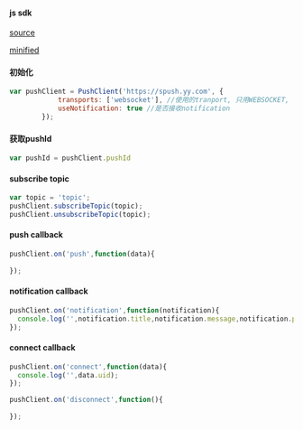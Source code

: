 #### js sdk
[source](../../static/js/push-client-1.0.js)

[minified](../../static/js/push-client-1.0.min.js)


#### 初始化

```javascript
var pushClient = PushClient('https://spush.yy.com', {
            transports: ['websocket'], //使用的tranport, 只用WEBSOCKET, 不支持polling
            useNotification: true //是否接收notification
        });
```

#### 获取pushId
```javascript
var pushId = pushClient.pushId
```

#### subscribe topic

```javascript
var topic = 'topic';
pushClient.subscribeTopic(topic);
pushClient.unsubscribeTopic(topic);
```

#### push callback

```javascript
pushClient.on('push',function(data){
  
});
```

#### notification callback

```javascript
pushClient.on('notification',function(notification){
  console.log('',notification.title,notification.message,notification.payload);
});
```

#### connect callback

```javascript
pushClient.on('connect',function(data){
  console.log('',data.uid);
});

pushClient.on('disconnect',function(){
  
});
```
